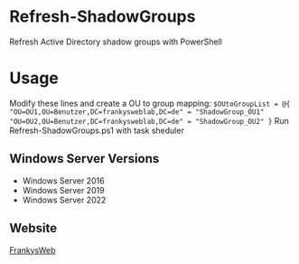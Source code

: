 # Refresh-ShadowGroups
 Refresh Active Directory shadow groups with PowerShell
 
# Usage
 Modify these lines and create a OU to group mapping:
 ``
 $OUtoGroupList = @{
    "OU=OU1,OU=Benutzer,DC=frankysweblab,DC=de" = "ShadowGroup_OU1"
    "OU=OU2,OU=Benutzer,DC=frankysweblab,DC=de" = "ShadowGroup_OU2"
 }
 `` 
 Run Refresh-ShadowGroups.ps1 with task sheduler

## Windows Server Versions
 - Windows Server 2016
 - Windows Server 2019
 - Windows Server 2022

## Website
 [FrankysWeb](https://www.frankysweb.de/)